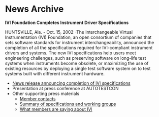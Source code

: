 # News Archive

  

**IVI Foundation Completes Instrument Driver Specifications**

HUNTSVILLE, Ala. - Oct. 15, 2002 -The Interchangeable Virtual
Instrumentation (IVI) Foundation, an open consortium of companies that
sets software standards for instrument interchangeability, announced the
completion of all the specifications required for IVI-compliant
instrument drivers and systems. The new IVI specifications help users
meet engineering challenges, such as preserving software on long-life
test systems when instruments become obsolete, or maximizing the use of
existing resources by deploying a single test software system on to test
systems built with different instrument hardware.

  - [News release announcing completion of IVI
    specifications](Oct2002NewsRelease.md)
  - Presentation at press conference at AUTOTESTCON
  - Other supporting press materials  
      - [Member
        contacts](../docs/press_releases/oct_2002/CurrentIVIMembersList.pdf)
      - [Summary of specifications and working
        groups](../docs/press_releases/oct_2002/IVIMemberEndorsement.pdf)
      - [What members are saying about
        IVI](../docs/press_releases/oct_2002/IVISpecificationSummary.pdf)
